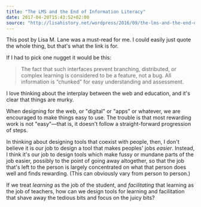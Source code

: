 ```yaml
---
title: "The LMS and the End of Information Literacy"
date: 2017-04-20T15:43:52+02:00
source: "http://lisahistory.net/wordpress/2016/09/the-lms-and-the-end-of-information-literacy/"
---
```


This post by Lisa M. Lane was a must-read for me. I could easily just quote the whole thing, but that's what the link is for.

If I had to pick one nugget it would be this:

> The fact that such interfaces prevent branching, distributed, or complex learning is considered to be a feature, not a bug. All information is “chunked” for easy understanding and assessment.

I love thinking about the interplay between the web and education, and it's clear that things are murky.

When designing for the web, or "digital" or "apps" or whatever, we are encouraged to make things easy to use. The trouble is that most rewarding work is not "easy"—that is, it doesn't follow a straight-forward progression of steps.

In thinking about designing tools that coexist with people, then, I don't believe it is our job to design a tool that makes peoples' jobs *easier*. Instead, I think it's our job to design tools which make fussy or mundane parts of the job easier, possibly to the point of going away altogether, so that the job that's left to the person is largely concentrated on what that person does well and finds rewarding. (This can obviously vary from person to person.)

If we treat *learning* as the job of the student, and *facilitating* that learning as the job of teachers, how can we design tools for learning and facilitation that shave away the tedious bits and focus on the juicy bits?

